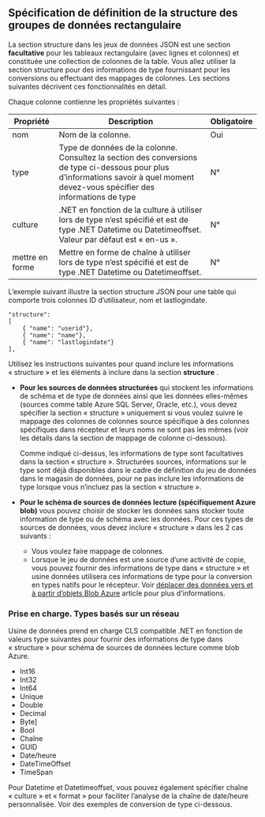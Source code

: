 ## <a name="specifying-structure-definition-for-rectangular-datasets"></a>Spécification de définition de la structure des groupes de données rectangulaire
La section structure dans les jeux de données JSON est une section **facultative** pour les tableaux rectangulaire (avec lignes et colonnes) et constituée une collection de colonnes de la table. Vous allez utiliser la section structure pour des informations de type fournissant pour les conversions ou effectuant des mappages de colonnes. Les sections suivantes décrivent ces fonctionnalités en détail. 

Chaque colonne contienne les propriétés suivantes :

| Propriété | Description | Obligatoire |
| -------- | ----------- | -------- |
| nom | Nom de la colonne. | Oui |
| type | Type de données de la colonne. Consultez la section des conversions de type ci-dessous pour plus d’informations savoir à quel moment devez-vous spécifier des informations de type | N° |
| culture | .NET en fonction de la culture à utiliser lors de type n’est spécifié et est de type .NET Datetime ou Datetimeoffset. Valeur par défaut est « en-us ».  | N° |
| mettre en forme | Mettre en forme de chaîne à utiliser lors de type n’est spécifié et est de type .NET Datetime ou Datetimeoffset. | N° |

L’exemple suivant illustre la section structure JSON pour une table qui comporte trois colonnes ID d’utilisateur, nom et lastlogindate.

    "structure": 
    [
        { "name": "userid"},
        { "name": "name"},
        { "name": "lastlogindate"}
    ],

Utilisez les instructions suivantes pour quand inclure les informations « structure » et les éléments à inclure dans la section **structure** .

- **Pour les sources de données structurées** qui stockent les informations de schéma et de type de données ainsi que les données elles-mêmes (sources comme table Azure SQL Server, Oracle, etc.), vous devez spécifier la section « structure » uniquement si vous voulez suivre le mappage des colonnes de colonnes source spécifique à des colonnes spécifiques dans récepteur et leurs noms ne sont pas les mêmes (voir les détails dans la section de mappage de colonne ci-dessous). 

    Comme indiqué ci-dessus, les informations de type sont facultatives dans la section « structure ». Structurées sources, informations sur le type sont déjà disponibles dans le cadre de définition du jeu de données dans le magasin de données, pour ne pas inclure les informations de type lorsque vous n’incluez pas la section « structure ».
- **Pour le schéma de sources de données lecture (spécifiquement Azure blob)** vous pouvez choisir de stocker les données sans stocker toute information de type ou de schéma avec les données. Pour ces types de sources de données, vous devez inclure « structure » dans les 2 cas suivants :
    - Vous voulez faire mappage de colonnes.
    - Lorsque le jeu de données est une source d’une activité de copie, vous pouvez fournir des informations de type dans « structure » et usine données utilisera ces informations de type pour la conversion en types natifs pour le récepteur. Voir [déplacer des données vers et à partir d’objets Blob Azure](../articles/data-factory/data-factory-azure-blob-connector.md) article pour plus d’informations.

### <a name="supported-net-based-types"></a>Prise en charge. Types basés sur un réseau 
Usine de données prend en charge CLS compatible .NET en fonction de valeurs type suivantes pour fournir des informations de type dans « structure » pour schéma de sources de données lecture comme blob Azure.

- Int16
- Int32 
- Int64
- Unique
- Double
- Decimal
- Byte]
- Bool
- Chaîne 
- GUID
- Date/heure
- DateTimeOffset
- TimeSpan 

Pour Datetime et Datetimeoffset, vous pouvez également spécifier chaîne « culture » et « format » pour faciliter l’analyse de la chaîne de date/heure personnalisée. Voir des exemples de conversion de type ci-dessous.

